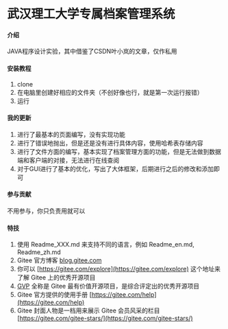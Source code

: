 # 武汉理工大学专属档案管理系统

#### 介绍
JAVA程序设计实验，其中借鉴了CSDN叶小岚的文章，仅作私用

#### 安装教程

1.  clone
2.  在电脑里创建好相应的文件夹（不创好像也行，就是第一次运行报错）
3.  运行

#### 我的更新

1. 进行了最基本的页面编写，没有实现功能
2. 进行了错误地抛出，但是还是没有进行具体内容，使用哈希表存储内容
3. 进行了文件方面的编写，基本实现了档案管理方面的功能，但是无法做到数据端和客户端的对接，无法进行在线查阅
4. 对于GUI进行了基本的优化，写出了大体框架，后期进行之后的修改和添加即可

#### 参与贡献

不用参与，你只负责用就可以


#### 特技

1.  使用 Readme\_XXX.md 来支持不同的语言，例如 Readme\_en.md, Readme\_zh.md
2.  Gitee 官方博客 [blog.gitee.com](https://blog.gitee.com)
3.  你可以 [https://gitee.com/explore](https://gitee.com/explore) 这个地址来了解 Gitee 上的优秀开源项目
4.  [GVP](https://gitee.com/gvp) 全称是 Gitee 最有价值开源项目，是综合评定出的优秀开源项目
5.  Gitee 官方提供的使用手册 [https://gitee.com/help](https://gitee.com/help)
6.  Gitee 封面人物是一档用来展示 Gitee 会员风采的栏目 [https://gitee.com/gitee-stars/](https://gitee.com/gitee-stars/)
